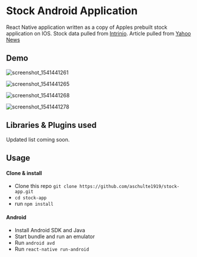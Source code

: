 # Stock Android Application
React Native application written as a copy of Apples prebuilt stock application on IOS. Stock data pulled from [Intrinio](https://intrinio.com/). Article pulled from [Yahoo News](https://www.yahoo.com/news/)

## Demo
 ![screenshot_1541441261](https://user-images.githubusercontent.com/8649094/48017452-8cdc8a00-e0eb-11e8-9ae9-f14b65669fda.png)

![screenshot_1541441265](https://user-images.githubusercontent.com/8649094/48017563-c7debd80-e0eb-11e8-8870-55bdbc8cf672.png)

![screenshot_1541441268](https://user-images.githubusercontent.com/8649094/48017581-d036f880-e0eb-11e8-8d70-bcbda5d1d640.png)

![screenshot_1541441278](https://user-images.githubusercontent.com/8649094/48017590-d6c57000-e0eb-11e8-8563-af0b37baaaf9.png)


 ## Libraries & Plugins used
 Updated list coming soon.

## Usage

#### Clone & install

* Clone this repo `git clone https://github.com/aschulte1919/stock-app.git`
* `cd stock-app`
* run `npm install`

#### Android
* Install Android SDK and Java
* Start bundle and run an emulator
* Run `android avd` 
* Run `react-native run-android`
